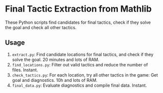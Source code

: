 # Final Tactic Extraction from Mathlib

These Python scripts find candidates for final tactics, check if they solve the goal and check all other tactics.

## Usage

1. `extract.py`: Find candidate locations for final tactics, and check if they solve the goal. 20 minutes and lots of RAM.
2. `find_locations.py`: Filter out valid tactics and reduce the number of files. Instant.
3. `check_tactics.py`: For each location, try all other tactics in the game: Get goal and diagnostics. 10h and lots of RAM.
4. `final_data.py`: Evaluate diagnostics and compile final data. Instant.
